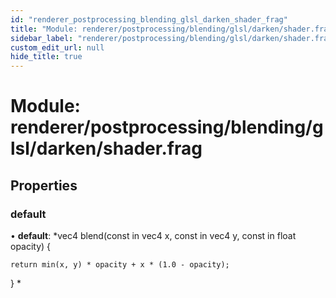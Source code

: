 ```yaml
---
id: "renderer_postprocessing_blending_glsl_darken_shader_frag"
title: "Module: renderer/postprocessing/blending/glsl/darken/shader.frag"
sidebar_label: "renderer/postprocessing/blending/glsl/darken/shader.frag"
custom_edit_url: null
hide_title: true
---
```


# Module: renderer/postprocessing/blending/glsl/darken/shader.frag

## Properties

### default

• **default**: *vec4 blend(const in vec4 x, const in vec4 y, const in float opacity) {

	return min(x, y) * opacity + x * (1.0 - opacity);

}
*
